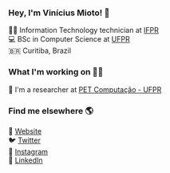 ### Hey, I'm Vinícius Mioto! 👋

🧑‍💻 Information Technology technician at [IFPR](https://colombo.ifpr.edu.br/) <br>
💻 BSc in Computer Science at [UFPR](https://www.ufpr.br/portalufpr/) <br>
🇧🇷 Curitiba, Brazil <br>

### What I'm working on 👨‍💻

🔎 I'm a researcher at [PET Computação - UFPR](https://web.inf.ufpr.br/pet/) <br>

### Find me elsewhere 🌎

🚀 [Website](https://viniciusmioto.github.io/portfolio/) <br>
🐦 [Twitter](https://twitter.com/vinemioto) <br>
📸 [Instagram](https://www.instagram.com/vinemioto/) <br>
💼 [LinkedIn](https://www.linkedin.com/in/vin%C3%ADcius-mioto-3aaa37145?trk=people-guest_people_search-card) <br>
